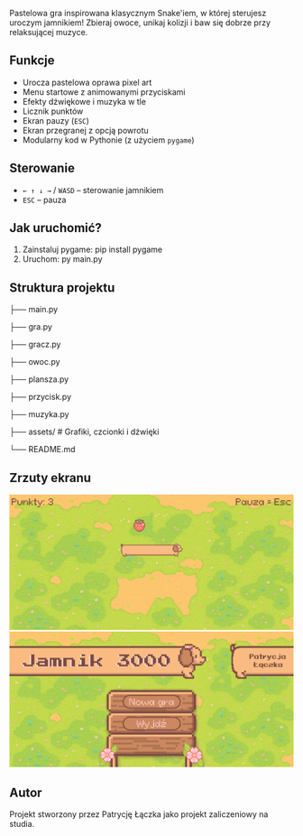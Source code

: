 
Pastelowa gra inspirowana klasycznym Snake'iem, w której sterujesz uroczym jamnikiem! 
Zbieraj owoce, unikaj kolizji i baw się dobrze przy relaksującej muzyce.

## Funkcje
- Urocza pastelowa oprawa pixel art
- Menu startowe z animowanymi przyciskami
- Efekty dźwiękowe i muzyka w tle
- Licznik punktów
- Ekran pauzy (`ESC`)
- Ekran przegranej z opcją powrotu
- Modularny kod w Pythonie (z użyciem `pygame`)

## Sterowanie
- `← ↑ ↓ →` / `WASD` – sterowanie jamnikiem  
- `ESC` – pauza  

## Jak uruchomić?
1. Zainstaluj pygame:
        pip install pygame
2. Uruchom:
        py main.py


## Struktura projektu

├── main.py

├── gra.py

├── gracz.py

├── owoc.py

├── plansza.py

├── przycisk.py

├── muzyka.py

├── assets/ # Grafiki, czcionki i dźwięki

└── README.md

## Zrzuty ekranu
![ekran gry](assets/screen1.png)  
![menu](assets/screen_menu.png)

## Autor
Projekt stworzony przez Patrycję Łączka jako projekt zaliczeniowy na studia.
